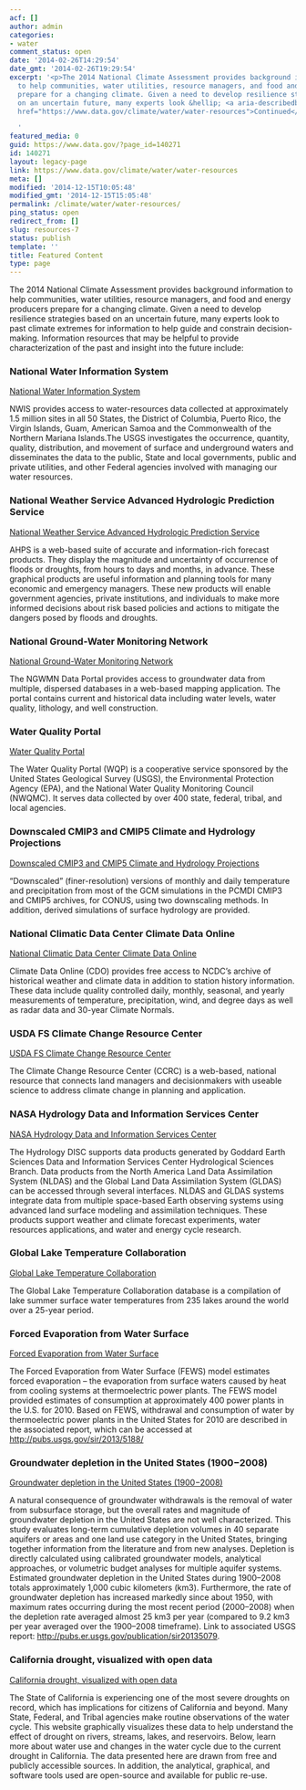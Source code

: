 ```yaml
---
acf: []
author: admin
categories:
- water
comment_status: open
date: '2014-02-26T14:29:54'
date_gmt: '2014-02-26T19:29:54'
excerpt: '<p>The 2014 National Climate Assessment provides background information
  to help communities, water utilities, resource managers, and food and energy producers
  prepare for a changing climate. Given a need to develop resilience strategies based
  on an uncertain future, many experts look &hellip; <a aria-describedby="post-title-140271"
  href="https://www.data.gov/climate/water/water-resources">Continued</a></p>

  '
featured_media: 0
guid: https://www.data.gov/?page_id=140271
id: 140271
layout: legacy-page
link: https://www.data.gov/climate/water/water-resources
meta: []
modified: '2014-12-15T10:05:48'
modified_gmt: '2014-12-15T15:05:48'
permalink: /climate/water/water-resources/
ping_status: open
redirect_from: []
slug: resources-7
status: publish
template: ''
title: Featured Content
type: page
---
```

The 2014 National Climate Assessment provides background information to help communities, water utilities, resource managers, and food and energy producers prepare for a changing climate. Given a need to develop resilience strategies based on an uncertain future, many experts look to past climate extremes for information to help guide and constrain decision-making. Information resources that may be helpful to provide characterization of the past and insight into the future include:


### National Water Information System


[National Water Information System](http://waterdata.usgs.gov/nwis)


NWIS provides access to water-resources data collected at approximately 1.5 million sites in all 50 States, the District of Columbia, Puerto Rico, the Virgin Islands, Guam, American Samoa and the Commonwealth of the Northern Mariana Islands.The USGS investigates the occurrence, quantity, quality, distribution, and movement of surface and underground waters and disseminates the data to the public, State and local governments, public and private utilities, and other Federal agencies involved with managing our water resources.


### National Weather Service Advanced Hydrologic Prediction Service


[National Weather Service Advanced Hydrologic Prediction Service](http://water.weather.gov/ahps/)


AHPS is a web-based suite of accurate and information-rich forecast products. They display the magnitude and uncertainty of occurrence of floods or droughts, from hours to days and months, in advance. These graphical products are useful information and planning tools for many economic and emergency managers. These new products will enable government agencies, private institutions, and individuals to make more informed decisions about risk based policies and actions to mitigate the dangers posed by floods and droughts.


### National Ground-Water Monitoring Network


[National Ground-Water Monitoring Network](http://cida.usgs.gov/ngwmn/)


The NGWMN Data Portal provides access to groundwater data from multiple, dispersed databases in a web-based mapping application. The portal contains current and historical data including water levels, water quality, lithology, and well construction.


### Water Quality Portal


[Water Quality Portal](http://www.waterqualitydata.us)


The Water Quality Portal (WQP) is a cooperative service sponsored by the United States Geological Survey (USGS), the Environmental Protection Agency (EPA), and the National Water Quality Monitoring Council (NWQMC). It serves data collected by over 400 state, federal, tribal, and local agencies.


### Downscaled CMIP3 and CMIP5 Climate and Hydrology Projections


[Downscaled CMIP3 and CMIP5 Climate and Hydrology Projections](http://gdo-dcp.ucllnl.org/downscaled_cmip_projections/dcpInterface.html)


“Downscaled” (finer-resolution) versions of monthly and daily temperature and precipitation from most of the GCM simulations in the PCMDI CMIP3 and CMIP5 archives, for CONUS, using two downscaling methods. In addition, derived simulations of surface hydrology are provided.


### National Climatic Data Center Climate Data Online


[National Climatic Data Center Climate Data Online](http://www.ncdc.noaa.gov/cdo-web/)


Climate Data Online (CDO) provides free access to NCDC’s archive of historical weather and climate data in addition to station history information. These data include quality controlled daily, monthly, seasonal, and yearly measurements of temperature, precipitation, wind, and degree days as well as radar data and 30-year Climate Normals.


### USDA FS Climate Change Resource Center


[USDA FS Climate Change Resource Center](http://www.fs.usda.gov/ccrc/)


The Climate Change Resource Center (CCRC) is a web-based, national resource that connects land managers and decisionmakers with useable science to address climate change in planning and application.


### NASA Hydrology Data and Information Services Center


[NASA Hydrology Data and Information Services Center](http://disc.sci.gsfc.nasa.gov/hydrology)


The Hydrology DISC supports data products generated by Goddard Earth Sciences Data and Information Services Center Hydrological Sciences Branch. Data products from the North America Land Data Assimilation System (NLDAS) and the Global Land Data Assimilation System (GLDAS) can be accessed through several interfaces. NLDAS and GLDAS systems integrate data from multiple space-based Earth observing systems using advanced land surface modeling and assimilation techniques. These products support weather and climate forecast experiments, water resources applications, and water and energy cycle research.


### Global Lake Temperature Collaboration


[Global Lake Temperature Collaboration](https://portal.lternet.edu/nis/mapbrowse?scope=knb-lter-ntl&identifier=10001)


The Global Lake Temperature Collaboration database is a compilation of lake summer surface water temperatures from 235 lakes around the world over a 25-year period.


### Forced Evaporation from Water Surface


[Forced Evaporation from Water Surface](http://pubs.usgs.gov/sir/2013/5188/)


The Forced Evaporation from Water Surface (FEWS) model estimates forced evaporation – the evaporation from surface waters caused by heat from cooling systems at thermoelectric power plants. The FEWS model provided estimates of consumption at approximately 400 power plants in the U.S. for 2010. Based on FEWS, withdrawal and consumption of water by thermoelectric power plants in the United States for 2010 are described in the associated report, which can be accessed at <http://pubs.usgs.gov/sir/2013/5188/>


### Groundwater depletion in the United States (1900−2008)


[Groundwater depletion in the United States (1900−2008)](http://pubs.er.usgs.gov/publication/sir20135079)


A natural consequence of groundwater withdrawals is the removal of water from subsurface storage, but the overall rates and magnitude of groundwater depletion in the United States are not well characterized. This study evaluates long-term cumulative depletion volumes in 40 separate aquifers or areas and one land use category in the United States, bringing together information from the literature and from new analyses. Depletion is directly calculated using calibrated groundwater models, analytical approaches, or volumetric budget analyses for multiple aquifer systems. Estimated groundwater depletion in the United States during 1900–2008 totals approximately 1,000 cubic kilometers (km3). Furthermore, the rate of groundwater depletion has increased markedly since about 1950, with maximum rates occurring during the most recent period (2000–2008) when the depletion rate averaged almost 25 km3 per year (compared to 9.2 km3 per year averaged over the 1900–2008 timeframe). Link to associated USGS report: <http://pubs.er.usgs.gov/publication/sir20135079>.


### California drought, visualized with open data


[California drought, visualized with open data](http://cida.usgs.gov/ca_drought)


The State of California is experiencing one of the most severe droughts on record, which has implications for citizens of California and beyond. Many State, Federal, and Tribal agencies make routine observations of the water cycle. This website graphically visualizes these data to help understand the effect of drought on rivers, streams, lakes, and reservoirs. Below, learn more about water use and changes in the water cycle due to the current drought in California. The data presented here are drawn from free and publicly accessible sources. In addition, the analytical, graphical, and software tools used are open-source and available for public re-use.


